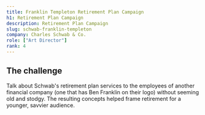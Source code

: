 ```yaml
---
title: Franklin Templeton Retirement Plan Campaign
h1: Retirement Plan Campaign
description: Retirement Plan Campaign
slug: schwab-franklin-templeton
company: Charles Schwab & Co.
role: ["Art Director"]
rank: 4
---
```


## The challenge

Talk about Schwab's retirement plan services to the employees of another financial company (one that has Ben Franklin on their logo) without seeming old and stodgy. The resulting concepts helped frame retirement for a younger, savvier audience.